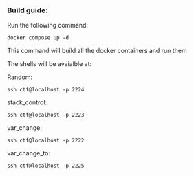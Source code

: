 ### Build guide:

Run the following command:

```
docker compose up -d
```
This command will build all the docker containers and run them

The shells will be avaialble at:

Random:
```console
ssh ctf@localhost -p 2224
```

stack_control:
```console
ssh ctf@localhost -p 2223
```

var_change:
```console
ssh ctf@localhost -p 2222
```

var_change_to:
```console
ssh ctf@localhost -p 2225
```
